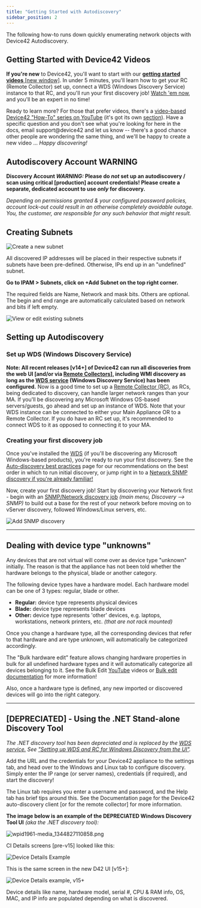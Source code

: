 ```yaml
---
title: "Getting Started with Autodiscovery"
sidebar_position: 2
---
```


The following how-to runs down quickly enumerating network objects with Device42 Autodiscovery.

## Getting Started with Device42 Videos

**If you're new** to Device42, you'll want to start with our [**getting started videos** \[new window\]](https://www.youtube.com/playlist?list=PLJ9je_qSNumJ-rMzIXUufY-XsbrwWfeCR). In under 5 minutes, you'll learn how to get your RC (Remote Collector) set up, connect a WDS (Windows Discovery Service) instance to that RC, and you'll run your first discovery job! [Watch 'em now](https://www.youtube.com/watch?v=ClkvR9zLQUU&t=0s&list=PLJ9je_qSNumJ-rMzIXUufY-XsbrwWfeCR&index=2), and you'll be an expert in no time!

Ready to learn more? For those that prefer videos, there's a [video-based Device42 "How-To" series on YouTube](https://www.youtube.com/playlist?list=PLJ9je_qSNumJ4HuNVS75wzRgBRrtCh6_q) (it's got its own [section](../how-to-videos/index.md)). Have a specific question and you don't see what you're looking for here in the docs, email support@device42 and let us know -- there's a good chance other people are wondering the same thing, and we'll be happy to create a new video ... _Happy discovering!_

## Autodiscovery Account WARNING

**Discovery Account _WARNING:_ Please do _not_ set up an autodiscovery / scan using critical \[production\] account credentials! Please create a separate, dedicated account to use _only_ for discovery.**

_Depending on permissions granted & your configured password policies, account lock-out could result in an otherwise completely avoidable outage. You, the customer, are responsible for any such behavior that might result._

## Creating Subnets

![Create a new subnet](/assets/images/add_new_subnet_2018v15.PNG)

All discovered IP addresses will be placed in their respective subnets if subnets have been pre-defined. Otherwise, IPs end up in an "undefined" subnet.

**Go to IPAM > Subnets, click on +Add Subnet on the top right corner.**

The required fields are Name, Network and mask bits. Others are optional. The begin and end range are automatically calculated based on network and bits if left empty.

![View or edit existing subnets](/assets/images/select_subnet_to_view-2018v15.PNG)

## Setting up Autodiscovery

### Set up WDS (Windows Discovery Service)

**Note: All recent releases \[v14+\] of Device42 can run all discoveries from the web UI \[and/or via [Remote Collectors](../discovery/remote-collector-rc.md)], including WMI discovery as long as the [WDS service](installation/windows-discovery-service-installation.md) (Windows Discovery Service) has been configured.** Now is a good time to set up a [Remote Collector (RC)](discovery/remote-collector-rc.md), as RCs, being dedicated to discovery, can handle larger network ranges than your MA. If you'll be discovering any Microsoft Windows OS-based servers/guests, go ahead and set up an instance of WDS. Note that your WDS instance can be connected to either your Main Appliance OR to a Remote Collector. If you do have an RC set up, it's recommended to connect WDS to it as opposed to connecting it to your MA.

### Creating your first discovery job

Once you've installed the [WDS](installation/windows-discovery-service-installation.md) (if you'll be discovering any Microsoft Windows-based products), you're ready to run your first discovery. See the [Auto-discovery best practices](../discovery/autodisc-best-practices.md) page for our recommendations on the best order in which to run initial discovery, or jump right in to a [Network SNMP discovery if you're already familiar!](../discovery/network-auto-discovery.md)

Now, create your first discovery job! Start by discovering your Network first - begin with an [SNMP/Network discovery job](discovery/network-auto-discovery.md) _(main menu, Discovery --> SNMP)_ to build out a base for the rest of your network before moving on to vServer discovery, followed Windows/Linux servers, etc.

![Add SNMP discovery](/assets/images/add_SNMP_discovery_RC_v15.png)

* * *

## Dealing with device type "unknowns"

Any devices that are not virtual will come over as device type "unknown" initially. The reason is that the appliance has not been told whether the hardware belongs to the physical, blade or another category.

The following device types have a hardware model. Each hardware model can be one of 3 types: regular, blade or other.

- **Regular:** device type represents physical devices
- **Blade:** device type represents blade devices
- **Other:** device type represents 'other' devices, e.g. laptops, workstations, network printers, etc. _(that are not rack mounted)_

Once you change a hardware type, all the corresponding devices that refer to that hardware and are type unknown, will automatically be categorized accordingly.

The "Bulk hardware edit" feature allows changing hardware properties in bulk for all undefined hardware types and it will automatically categorize all devices belonging to it. See the Bulk Edit [YouTube](../how-to-videos/add-and-bulk-edit-hardware-models-how-to.md) videos or [Bulk edit documentation](../infrastructure_management/devices/hardware-models-templates.md) for more information!

Also, once a hardware type is defined, any new imported or discovered devices will go into the right category.

* * *

## \[DEPRECIATED\] - Using the .NET Stand-alone Discovery Tool

_The .NET discovery tool has been depreciated and is replaced by the [WDS service.](installation/windows-discovery-service-installation.md) See ["Setting up WDS and RC for Windows Discovery from the UI"](installation/windows-discovery-service-installation.md)._

Add the URL and the credentials for your Device42 appliance to the settings tab, and head over to the Windows and Linux tab to configure discovery. Simply enter the IP range (or server names), credentials (if required), and start the discovery!

The Linux tab requires you enter a username and password, and the Help tab has brief tips around this. See the Documentation page for the Device42 auto-discovery client \[or for the remote collector\] for more information.

**The image below is an example of the DEPRECIATED Windows Discovery Tool UI** _(aka the .NET discovery tool):_

![wpid1961-media_1344827110858.png](/assets/images/wpid1961-media_1344827110858.png)

CI Details screens \[pre-v15\] looked like this:

![Device Details Example](/assets/images/wpid1962-media_1344828425174.png)

This is the same screen in the new D42 UI \[v15+\]:

![Device Details example, v15+](/assets/images/device_details_example.PNG)

Device details like name, hardware model, serial #, CPU & RAM info, OS, MAC, and IP info are populated depending on what is discovered.
